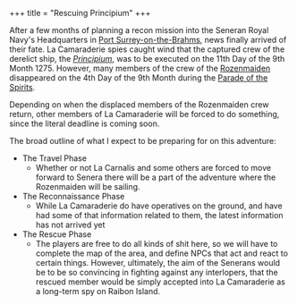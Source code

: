 +++
title = "Rescuing Principium"
+++

After a few months of planning a recon mission into the Seneran Royal Navy's Headquarters
in [Port Surrey-on-the-Brahms](@/locations/port-surrey-on-the-brahms.md), news finally arrived
of their fate. La Camaraderie spies caught wind that the captured crew of the derelict ship, 
the *[Principium](@/vehicles/principium.md)*, was to be executed on the 11th Day of the 9th Month 1275.
However, many members of the crew of the [Rozenmaiden](@/organizations/rozenmaiden.md) disappeared 
on the 4th Day of the 9th Month during the [Parade of the Spirits](@/events/parade-of-the-spirits.md).

Depending on when the displaced members of the Rozenmaiden crew return, other members of La Camaraderie
will be forced to do something, since the literal deadline is coming soon.

The broad outline of what I expect to be preparing for on this adventure:
  - The Travel Phase
    - Whether or not La Carnalis and some others are forced to move forward to Senera
      there will be a part of the adventure where the Rozenmaiden will be sailing.
  - The Reconnaissance Phase
    - While La Camaraderie do have operatives on the ground, and have had some of that information
      related to them, the latest information has not arrived yet
  - The Rescue Phase
    - The players are free to do all kinds of shit here, so we will have to complete the map of the area, 
      and define NPCs that act and react to certain things. However, ultimately, the aim of the Senerans
      would be to be so convincing in fighting against any interlopers, that the rescued member would
      be simply accepted into La Camaraderie as a long-term spy on Raibon Island.
